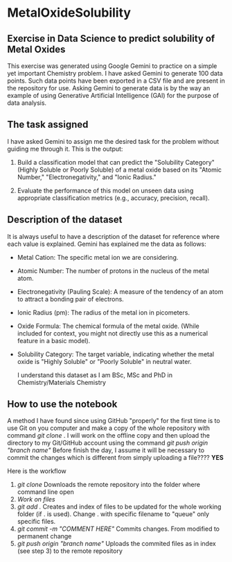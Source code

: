 # MetalOxideSolubility
## Exercise in Data Science to predict solubility of Metal Oxides

This exercise was generated using Google Gemini to practice on a simple yet important Chemistry problem. I have asked Gemini to generate 100 data points. Such data points have been exported in a CSV file and are present in the repository for use. Asking Gemini to generate data is by the way an example of using Generative Artificial Intelligence (GAI) for the purpose of data analysis.

## The task assigned
I have asked Gemini to assign me the desired task for the problem without guiding me through it. 
This is the output:

1. Build a classification model that can predict the "Solubility Category" (Highly Soluble or Poorly Soluble) of a metal oxide based on its "Atomic Number," "Electronegativity," and "Ionic Radius."

2. Evaluate the performance of this model on unseen data using appropriate classification metrics (e.g., accuracy, precision, recall).

## Description of the dataset
It is always useful to have a description of the dataset for reference where each value is explained. Gemini has explained me the data as follows:

- Metal Cation: The specific metal ion we are considering.
- Atomic Number: The number of protons in the nucleus of the metal atom.
- Electronegativity (Pauling Scale): A measure of the tendency of an atom to attract a bonding pair of electrons.
- Ionic Radius (pm): The radius of the metal ion in picometers.
- Oxide Formula: The chemical formula of the metal oxide. (While included for context, you might not directly use this as a numerical feature in a basic model).
- Solubility Category: The target variable, indicating whether the metal oxide is "Highly Soluble" or "Poorly Soluble" in neutral water.

  I understand this dataset as I am  BSc, MSc and PhD in Chemistry/Materials Chemistry

## How to use the notebook
A method I have found since using GitHub "properly" for the first time is to use Git on you computer and make a copy of the whole repository with command *git clone <link>*.
I will  work on the offline copy and then upload the directory to my Git/GitHub account using the command *git push origin "branch name"*
Before finish the day, I assume it will be necessary to commit the changes which is different from simply uploading a file???? **YES**

Here is the workflow

1. *git clone <link>*                   Downloads the remote repository into the folder where command line open
2. *Work on files*
3. *git add .*                         Creates and index of files to be updated for the whole working folder (if . is used). Change . with specific filename to "queue" only specific files.
4. *git commit -m "COMMENT HERE"*      Commits changes. From modified to permanent change
5. *git push origin "branch name"*          Uploads the commited files as in index (see step 3) to the remote repository
